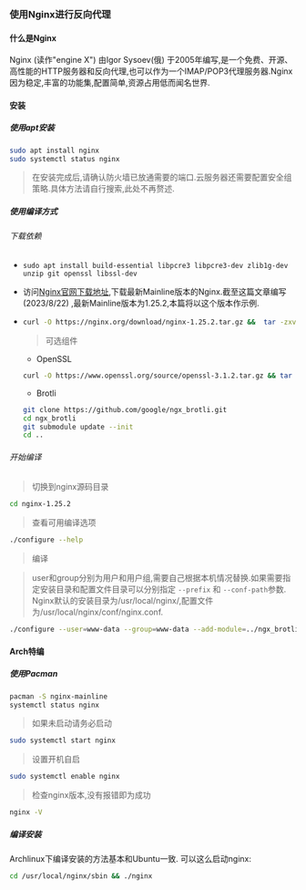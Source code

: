 ### 使用Nginx进行反向代理

#### 什么是Nginx

Nginx (读作"engine X") 由Igor Sysoev(俄)
于2005年编写,是一个免费、开源、高性能的HTTP服务器和反向代理,也可以作为一个IMAP/POP3代理服务器.Nginx因为稳定,丰富的功能集,配置简单,资源占用低而闻名世界.

#### 安装

##### 使用apt安装

```bash
sudo apt install nginx
sudo systemctl status nginx
```

> 在安装完成后,请确认防火墙已放通需要的端口.云服务器还需要配置安全组策略.具体方法请自行搜索,此处不再赘述.

##### 使用编译方式

###### 下载依赖

- ``sudo apt install build-essential libpcre3 libpcre3-dev zlib1g-dev unzip git openssl libssl-dev``
- 访问[Nginx官网下载地址](https://nginx.org/en/download.html),下载最新Mainline版本的Nginx.截至这篇文章编写(2023/8/22)
  ,最新Mainline版本为1.25.2,本篇将以这个版本作示例.
- ```bash
  curl -O https://nginx.org/download/nginx-1.25.2.tar.gz &&  tar -zxvf nginx-1.25.2.tar.gz
  ```

  > 可选组件
  >

    - OpenSSL

  ```bash
  curl -O https://www.openssl.org/source/openssl-3.1.2.tar.gz && tar -zxvf openssl-3.1.2.tar.gz
  ```

    - Brotli

  ```bash
  git clone https://github.com/google/ngx_brotli.git
  cd ngx_brotli
  git submodule update --init
  cd ..
  ```

###### 开始编译

> 切换到nginx源码目录

```bash
cd nginx-1.25.2
```

> 查看可用编译选项

```bash
./configure --help
```

> 编译

> user和group分别为用户和用户组,需要自己根据本机情况替换.如果需要指定安装目录和配置文件目录可以分别指定 ``--prefix``
> 和 ``--conf-path``参数.
> Nginx默认的安装目录为/usr/local/nginx/,配置文件为/usr/local/nginx/conf/nginx.conf.

```bash
./configure --user=www-data --group=www-data --add-module=../ngx_brotli --with-openssl=../openssl-3.1.2  --with-openssl-opt='enable-tls1_3' --with-http_v2_module --with-http_ssl_module --with-http_gzip_static_module --with-http_realip_module --with-http_stub_status_module --with-stream && sudo make && sudo make install
```

#### Arch特编

##### 使用Pacman

```bash
pacman -S nginx-mainline
systemctl status nginx
```

> 如果未启动请务必启动

```bash
sudo systemctl start nginx
```

> 设置开机自启

```bash
sudo systemctl enable nginx
```

> 检查nginx版本,没有报错即为成功

```bash
nginx -V
```

##### 编译安装

Archlinux下编译安装的方法基本和Ubuntu一致.
可以这么启动nginx:

```bash
cd /usr/local/nginx/sbin && ./nginx
```
<!--
prev:
text: 'nginx反代'
link: '/start/nginx'
next: 
text: '关于'
link: '/start/about'
-->
